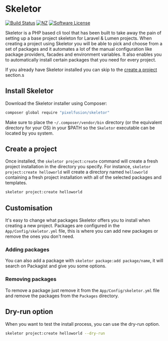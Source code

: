 # Skeletor

[![Build Status](https://img.shields.io/travis/pixelfusion/skeletor.svg?branch=master&style=flat-square)](https://travis-ci.org/pixelfusion/skeletor)
[![NZ](http://img.shields.io/badge/made%20in-nz-blue.svg?style=flat-square)](http://pixelfusion.co.nz)
[![Software License](https://img.shields.io/badge/license-MIT-brightgreen.svg?style=flat-square)](LICENSE)

Skeletor is a PHP based cli tool that has been built to take away the pain of setting up a base project skeleton for Laravel & Lumen projects. When creating a project using Skeletor you will be able to pick and choose from a set of packages and it automates a lot of the manual configuration like package providers, facades and environment variables. It also enables you to automatically install certain packages that you need for every project.

If you already have Skeletor installed you can skip to the [create a project](#create-a-project) section.s


## Install Skeletor

Download the Skeletor installer using Composer:

```bash
composer global require "pixelfusion/skeletor"
```

Make sure to place the `~/.composer/vendor/bin` directory (or the equivalent directory for your OS) in your $PATH so the `Skeletor` executable can be located by you system.


## Create a project

Once installed, the `skeletor project:create` command will create a fresh project installation in the directory you specify. For instance, `skeletor project:create helloworld` will create a directory named `helloworld` containing a fresh project installation with all of the selected packages and templates.

```bash
skeletor project:create helloworld
```


## Customisation

It's easy to change what packages Skeletor offers you to install when creating a new project. Packages are configured in the `App/Config/skeletor.yml` file, this is where you can add new packages or remove the ones you don't need.

### Adding packages
You can also add a package with `skeletor package:add package/name`, it will search on Packagist and give you some options.

### Removing packages
To remove a package just remove it from the `App/Config/skeletor.yml` file and remove the packages from the `Packages` directory.


## Dry-run option

When you want to test the install process, you can use the dry-run option.

```bash
skeletor project:create helloworld --dry-run
```
